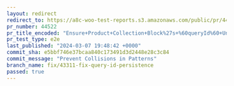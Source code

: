 ```yaml
---
layout: redirect
redirect_to: https://a8c-woo-test-reports.s3.amazonaws.com/public/pr/44522/e2e/index.html
pr_number: 44522
pr_title_encoded: "Ensure+Product+Collection+Block%27s+%60queryId%60+Uniqueness"
pr_test_type: e2e
last_published: "2024-03-07 19:48:42 +0000"
commit_sha: e5bbf746e37bcaa840c173491d3d2448e28c3c84
commit_message: "Prevent Collisions in Patterns"
branch_name: fix/43311-fix-query-id-persistence
passed: true
---
```

